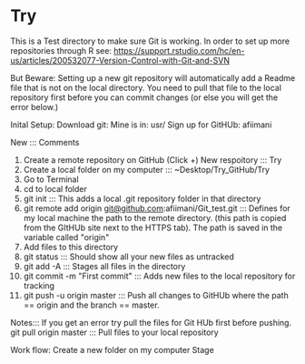 # Try
This is a Test directory to make sure Git is working. 
In order to set up more repositories through R see: https://support.rstudio.com/hc/en-us/articles/200532077-Version-Control-with-Git-and-SVN

But Beware: Setting up a new git repository will automatically add a Readme file that is not on the local directory. You need to pull that file to the local repository first before you can commit changes (or else you will get the error below.)

Inital Setup: 
Download git: Mine is in: usr/
Sign up for GitHUb: afiimani 

New ::: Comments
1. Create a remote repository on GitHub (Click +) New respoitory ::: Try
2. Create a local folder on my computer ::: ~Desktop/Try_GitHub/Try
3. Go to Terminal 
4. cd to local folder
5. git init ::: This adds a local .git repository folder in that directory
6. git remote add origin git@github.com:afiimani/Git_test.git ::: Defines for my local machine the path to the remote directory. (this path is copied from the GItHUb site next to the HTTPS tab). The path is saved in the variable called "origin"
7. Add files to this directory
8. git status ::: Should show all your new files as untracked
9. git add -A ::: Stages all files in the directory
10. git commit -m "First commit" ::: Adds new files to the local repository for tracking
11. git push -u origin master ::: Push all changes to GitHUb where the path == origin and the branch == master. 

Notes::: If you get an error try pull the files for Git HUb first before pushing. 
git pull origin master ::: Pull files to your local repository


Work flow: 
Create a new folder on my computer 
Stage 
